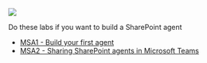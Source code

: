 <div class="cc-lab-toc msa-path">
  <img src="/copilot-camp/assets/images/path-icons/MSA-path-heading.png"></img>
  <div>
    <p>Do these labs if you want to build a SharePoint agent</p>
    <ul>
      <li><a href="/copilot-camp/pages/make/sharepoint-agents/01-first-agent/">MSA1 - Build your first agent</a></li>
      <li><a href="/copilot-camp/pages/make/sharepoint-agents/02-sharing-agent/">MSA2 - Sharing SharePoint agents in Microsoft Teams</a></li>
    </ul>
  </div>
</div>

<script>
(() => {

// This script decorates the table of contents with a "you are here" indicator.
const toc = document.getElementsByClassName('cc-lab-toc');
for (const div of toc) {
    const lis = div.querySelectorAll('li');
    for (const li of lis) {
        const anchor = li.querySelector('a');
        if (location.href.includes(anchor.href)) {
            const span = document.createElement("span");
            span.innerHTML = "YOU&nbsp;ARE&nbsp;HERE";
            li.appendChild(span);
        }
    }    
}
})();
</script>

